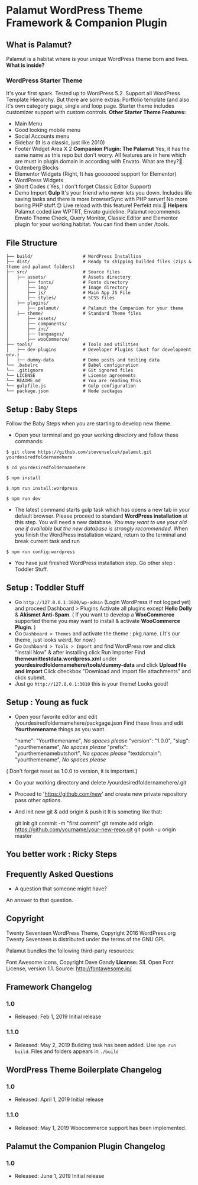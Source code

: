 # Palamut WordPress Theme Framework & Companion Plugin


## What is Palamut?

Palamut is a habitat where is your unique WordPress theme born and lives. 
**What is inside?**
### WordPress Starter Theme
It's your first spark. Tested up to WordPress 5.2. Support all WordPress Template Hierarchy. But there are some extras: Portfolio template (and also it's own category page, single and loop page. Starter theme includes customizer support with custom controls.
**Other Starter Theme Features:**
- Main Menu
- Good looking mobile menu
- Social Accounts menu
- Sidebar (It is a classic, just  like 2010)
- Footer Widget Area X 2
**Companion Plugin: The Palamut**
Yes, it has the same name as this repo but don't worry. All features are in here which are must in plugin domain in according with Envato. What are they?🤔
- Gutenberg Blocks
- Elementor Widgets (Right, It has gooooood support for Elementor)
- WordPress Widgets
- Short Codes ( Yes, I don't forget Classic Editor Support)
- Demo Import
**Gulp**
It's your friend who never lets you down. Includes life saving tasks and there is more browserSync with PHP server! No more boring PHP stuff.😓 Live reload with this feature! Perfekt mix.🍔
**Helpers**
Palamut coded iaw WPTRT, Envato guideline. Palamut recommends Envato Theme Check, Query Monitor, Classic Editor and Elementor plugin for your working habitat. You can find them under /tools. 

## File Structure
    
    ├── build/                   # WordPress Installion
    ├── dist/                    # Ready to shipping builded files (zips & theme and palamut folders)
    ├── src/                     # Source files
    │   ├── assets/              # Assets directory
    │       ├── fonts/           # Fonts directory
    │       ├── img/             # Image directory
    │       ├── js/              # Main App JS File
    │       ├── styles/          # SCSS files
    │   ├── plugins/             
    │       ├── palamut/         # Palamut the Companion for your theme
    │   ├── theme/               # Standard Theme files
    │       ├── assets/ 
    │       ├── components/
    │       ├── inc/ 
    │       ├── languages/ 
    │       ├── wooCommerce/ 
    ├── tools/                   # Tools and utilities
    │   ├── dev-plugins          # Developer Plugins (Just for development env.)
    │   ├── dummy-data           # Demo posts and testing data
    └── .babelrc                 # Babel configuration
    └── .gitignore               # Git ignored files
    └── LICENSE                  # License agreements
    └── README.md                # You are reading this
    └── gulpfile.js              # Gulp configuration
    └── package.json             # Node packages


## Setup : Baby Steps

Follow the Baby Steps when you are starting to develop new theme.

* Open your terminal and go your working directory and follow these commands:
 
`$ git clone https://github.com/stevenselcuk/palamut.git yourdesiredfoldernamehere`

`$ cd yourdesiredfoldernamehere`

`$ npm install`

`$ npm run install:wordpress`

`$ npm run dev`

* The latest command starts gulp task which has opens a new tab in your default browser. Please proceed to standard **WordPress installation** at this step.
You will need a new database. *You may want to use your old one if available but the new database is strongly recommended.*
When you finish the WordPress installation wizard, return to the terminal and break current task and run 

`$ npm run config:wordpress`


* You have just finished WordPress installation step. Go other step : Toddler Stuff.

## Setup : Toddler Stuff

* Go `http://127.0.0.1:3020/wp-admin` (Login WordPress if not logged yet) and proceed Dashboard > Plugins Activate all plugins except **Hello Dolly** & **Akismet Anti-Spam**.
  ( If you want to develop a **WooCommerce** supported theme you may want to install & activate **WooCommerce Plugin**. )
* Go `Dashboard > Themes` and activate the theme : pkg.name.
 ( It's our theme, just looks weird, for now.)
* Go `Dashboard > Tools > Import` and find WordPress row and click "Install Now" & after installing click Run Importer 
Find **themeunittestdata.wordpress.xml** under **yourdesiredfoldernamehere/tools/dummy-data** and click **Upload file and import**
Click checkbox "Download and import file attachments" and click submit.
* Just go `http://127.0.0.1:3010` this is your theme! Looks good!

## Setup : Young as fuck

* Open your favorite editor and edit /yourdesiredfoldernamehere/packgage.json
Find these lines and edit **Yourthemename** things as you want. 

    "name": "Yourthemename", *No spaces please*
    "version": "1.0.0",
    "slug": "yourthemename", *No spaces please*
    "prefix": "yourthemenamebutshort", *No spaces please*
    "textdomain": "yourthemename", *No spaces please*

( Don't forget reset as 1.0.0 to version, it is important.)
* Go your working directory and delete /yourdesiredfoldernamehere/.git
* Proceed to 'https://github.com/new' and create new private repository pass other options.
* And init new git & add origin & push it It is someting like that: 

    git init
    git commit -m "first commit"
    git remote add origin https://github.com/yourname/your-new-repo.git
    git push -u origin master

## You better work : Ricky Steps


## Frequently Asked Questions

* A question that someone might have?
 
An answer to that question.


## Copyright

Twenty Seventeen WordPress Theme, Copyright 2016 WordPress.org
Twenty Seventeen is distributed under the terms of the GNU GPL

Palamut bundles the following third-party resources:

Font Awesome icons, Copyright Dave Gandy
**License:** SIL Open Font License, version 1.1.
Source: http://fontawesome.io/

## Framework Changelog

### 1.0
* Released: Feb 1, 2019
Initial release
### 1.1.0
* Released: May 2, 2019
Building task has been added.  Use `npm run build`. Files and folders appears in `./build`


## WordPress Theme Boilerplate Changelog

### 1.0
* Released: April 1, 2019
Initial release

### 1.1.0
* Released: May 1, 2019
Woocommerce support has been implemented.

## Palamut the Companion Plugin Changelog

### 1.0
* Released: June 1, 2019
Initial release
